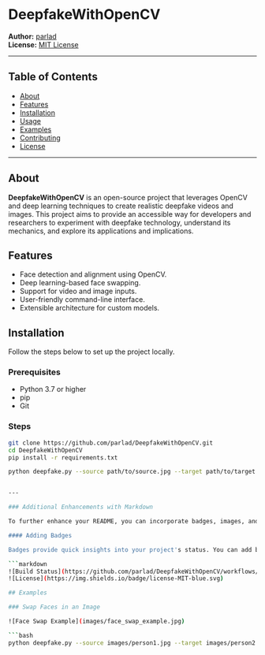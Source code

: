 # DeepfakeWithOpenCV

**Author:** [parlad](https://github.com/parlad)  
**License:** [MIT License](LICENSE)

---

## Table of Contents
- [About](#about)
- [Features](#features)
- [Installation](#installation)
- [Usage](#usage)
- [Examples](#examples)
- [Contributing](#contributing)
- [License](#license)

---

## About

**DeepfakeWithOpenCV** is an open-source project that leverages OpenCV and deep learning techniques to create realistic deepfake videos and images. This project aims to provide an accessible way for developers and researchers to experiment with deepfake technology, understand its mechanics, and explore its applications and implications.

## Features

- Face detection and alignment using OpenCV.
- Deep learning-based face swapping.
- Support for video and image inputs.
- User-friendly command-line interface.
- Extensible architecture for custom models.

## Installation

Follow the steps below to set up the project locally.

### Prerequisites

- Python 3.7 or higher
- pip
- Git

### Steps

```bash
git clone https://github.com/parlad/DeepfakeWithOpenCV.git
cd DeepfakeWithOpenCV
pip install -r requirements.txt

python deepfake.py --source path/to/source.jpg --target path/to/target.jpg --output path/to/output.jpg


---

### Additional Enhancements with Markdown

To further enhance your README, you can incorporate badges, images, and other Markdown features. Here's how you can do it:

#### Adding Badges

Badges provide quick insights into your project's status. You can add badges for build status, license, contributors, etc. For example:

```markdown
![Build Status](https://github.com/parlad/DeepfakeWithOpenCV/workflows/CI/badge.svg)
![License](https://img.shields.io/badge/license-MIT-blue.svg)

## Examples

### Swap Faces in an Image

![Face Swap Example](images/face_swap_example.jpg)

```bash
python deepfake.py --source images/person1.jpg --target images/person2.jpg --output output/swapped_person.jpg
